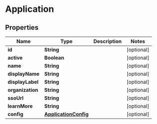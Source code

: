 
# Application

## Properties
Name | Type | Description | Notes
------------ | ------------- | ------------- | -------------
**id** | **String** |  |  [optional]
**active** | **Boolean** |  |  [optional]
**name** | **String** |  |  [optional]
**displayName** | **String** |  |  [optional]
**displayLabel** | **String** |  |  [optional]
**organization** | **String** |  |  [optional]
**ssoUrl** | **String** |  |  [optional]
**learnMore** | **String** |  |  [optional]
**config** | [**ApplicationConfig**](ApplicationConfig.md) |  |  [optional]



